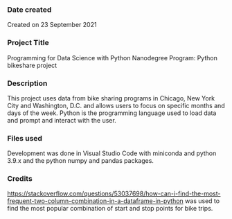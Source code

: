 ### Date created
Created on 23 September 2021

### Project Title
Programming for Data Science with Python Nanodegree Program: Python bikeshare project

### Description
This project uses data from bike sharing programs in Chicago, New York City and Washington, D.C. 
and allows users to focus on specific months and days of the week. Python is the programming 
language used to load data and prompt and interact with the user.

### Files used
Development was done in Visual Studio Code with miniconda and python 3.9.x and the python
numpy and pandas packages.

### Credits
https://stackoverflow.com/questions/53037698/how-can-i-find-the-most-frequent-two-column-combination-in-a-dataframe-in-python
was used to find the most popular combination of start and stop points for bike trips.
